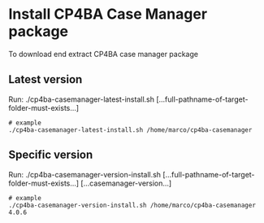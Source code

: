 # Install CP4BA Case Manager package

To download end extract CP4BA case manager package

## Latest version

Run: ./cp4ba-casemanager-latest-install.sh [...full-pathname-of-target-folder-must-exists...]

```
# example
./cp4ba-casemanager-latest-install.sh /home/marco/cp4ba-casemanager
```

## Specific version

Run: ./cp4ba-casemanager-version-install.sh [...full-pathname-of-target-folder-must-exists...] [...casemanager-version...]

```
# example
./cp4ba-casemanager-version-install.sh /home/marco/cp4ba-casemanager 4.0.6
```


